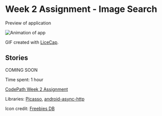 # Week 2 Assignment - Image Search

Preview of application

![Animation of app](LINK_GOES_HERE)

GIF created with [LiceCap](http://www.cockos.com/licecap/).

## Stories

COMING SOON

Time spent: 1 hour

[CodePath Week 2 Assignment](http://courses.codepath.com/courses/intro_to_android/week/2#!assignment)

Libraries: [Picasso](http://square.github.io/picasso/), [android-async-http](http://loopj.com/android-async-http/)

Icon credit: [Freebies DB](http://freebies-db.com/free-icon-rainbow-flower-leon-gao.html)
